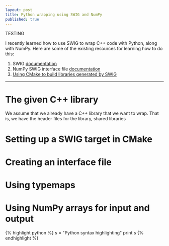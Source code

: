 ```yaml
---
layout: post
title: Python wrapping using SWIG and NumPy
published: true
---
```


TESTING 

I recently learned how to use SWIG to wrap C++ code with Python, along with
NumPy. Here are some of the existing resources for learning how to do this:

1. SWIG [documentation][swig]
2. NumPy SWIG interface file [documentation][numpyswig]
3. [Using CMake to build libraries generated by SWIG][cmakeswig]

---

# The given C++ library

We assume that we already have a C++ library that we want to wrap. That is, we have the header files for the library, shared libraries

# Setting up a SWIG target in CMake

# Creating an interface file

# Using typemaps

# Using NumPy arrays for input and output

{% highlight python %}
s = "Python syntax highlighting"
print s
{% endhighlight %}

[swig]: http://www.swig.org/Doc2.0/SWIGDocumentation.html
[numpyswig]: http://docs.scipy.org/doc/numpy/reference/swig.interface-file.html
[cmakeswig]: http://www.cmake.org/Wiki/CMake_FAQ#How_do_I_use_CMake_to_generate_SWIG_wrapper_libraries.3F